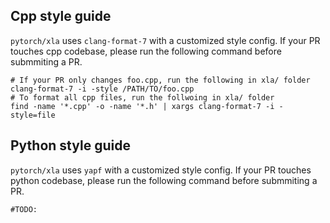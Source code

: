 ## Cpp style guide

`pytorch/xla` uses `clang-format-7` with a customized style config.
If your PR touches cpp codebase, please run the following command before submmiting a PR.

```Shell
# If your PR only changes foo.cpp, run the following in xla/ folder
clang-format-7 -i -style /PATH/TO/foo.cpp
# To format all cpp files, run the follwoing in xla/ folder
find -name '*.cpp' -o -name '*.h' | xargs clang-format-7 -i -style=file
```

## Python style guide

`pytorch/xla` uses `yapf` with a customized style config.
If your PR touches python codebase, please run the following command before submmiting a PR.

```Shell
#TODO:
```

